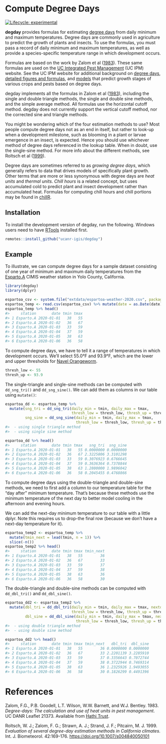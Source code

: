 Compute Degree Days
================

<!-- README.md is generated from README.Rmd. Please edit that file -->
<!-- badges: start -->

[![Lifecycle:
experimental](https://img.shields.io/badge/lifecycle-experimental-orange.svg)](https://lifecycle.r-lib.org/articles/stages.html#experimental)
<!-- badges: end -->

**degday** provides formulas for estimating [degree
days](https://en.wikipedia.org/wiki/Growing_degree-day) from daily
minimum and maximum temperatures. Degree days are commonly used in
agriculture to predict the growth of plants and insects. To use the
formulas, you must pass a record of daily minimum and maximum
temperatures, as well as provide a species-specific temperature range in
which development occurs.

Formulas are based on the work by Zalom et al ([1983](#references)).
These same formulas are used on the [UC Integrated Pest
Management](http://ipm.ucanr.edu/WEATHER/) (UC IPM) website. See the UC
IPM website for additional background on [degree
days](http://ipm.ucanr.edu/WEATHER/ddconcepts.html), [detailed figures
and formulas](http://ipm.ucanr.edu/WEATHER/ddfigindex.html), and
[models](http://www.ipm.ucdavis.edu/MODELS/) that predict growth stages
of various crops and pests based on degree days.

degday implements all the formulas in Zalom et al ([1983](#references)),
including the single and double triangle methods, the single and double
sine methods, and the simple average method. All formulas use the
horizontal cutoff method. degday does not currently support the vertical
cutoff method, nor the corrected sine and triangle methods.

You might be wondering which of the four estimation methods to use? Most
people compute degree days not as an end in itself, but rather to
look-up when a development milestone, such as blooming in a plant or
larvae emergence in an insect, is expected. Hence you should use
whichever method of degree days referenced in the lookup table. When in
doubt, use the single-sine method. For more info about the different
methods, see Roltsch et al ([1999](#references)).

Degree days are sometimes referred to as *growing degree days*, which
generally refers to data that drives models of specifically plant
growth. Other terms that are more or less synonymous with degree days
are *heat units* and *thermal units*. *Chill hours* is a related
concept, but uses accumulated cold to predict plant and insect
development rather than accumulated heat. Formulas for computing chill
hours and chill portions may be found in
[chillR](https://cran.r-project.org/package=chillR).

## Installation

To install the development version of degday, run the following. Windows
users need to have
[RTools](https://cran.r-project.org/bin/windows/Rtools/) installed
first.

``` r
remotes::install_github("ucanr-igis/degday")
```

## Example

To illustrate, we can compute degree days for a sample dataset
consisting of one year of minimum and maximum daily temperatures from
the
[Esparto.A](http://ipm.ucanr.edu/calludt.cgi/WXSTATIONDATA?MAP=yolo.html&STN=Esparto.A)
CIMIS weather station in Yolo County, California.

``` r
library(degday)
library(dplyr)

espartoa_csv <- system.file("extdata/espartoa-weather-2020.csv", package = "degday")
espartoa_temp <- read.csv(espartoa_csv) %>% mutate(date = as.Date(date))
espartoa_temp %>% head()
#>     station       date tmin tmax
#> 1 Esparto.A 2020-01-01   38   55
#> 2 Esparto.A 2020-01-02   36   67
#> 3 Esparto.A 2020-01-03   33   59
#> 4 Esparto.A 2020-01-04   37   59
#> 5 Esparto.A 2020-01-05   38   63
#> 6 Esparto.A 2020-01-06   36   58
```

To compute degree days, we have to tell it a range of temperatures in
which development occurs. We’ll select 55.0°F and 93.9°F, which are the
lower and upper thresholds for [Navel
Orangeworm](http://ipm.ucanr.edu/PHENOLOGY/ma-navel_orangeworm.html).

``` r
thresh_low <- 55
thresh_up <- 93.9
```

The single-triangle and single-sine methods can be computed with
`dd_sng_tri()` and `dd_sng_sine()`. We can add them as columns in our
table using `mutate()`:

``` r
espartoa_dd <- espartoa_temp %>%
  mutate(sng_tri = dd_sng_tri(daily_min = tmin, daily_max = tmax, 
                              thresh_low = thresh_low, thresh_up = thresh_up),
         sng_sine = dd_sng_sine(daily_min = tmin, daily_max = tmax, 
                                thresh_low = thresh_low, thresh_up = thresh_up))
#>  - using single triangle method
#>  - using single sine method

espartoa_dd %>% head()
#>     station       date tmin tmax   sng_tri  sng_sine
#> 1 Esparto.A 2020-01-01   38   55 0.0000000 0.0000000
#> 2 Esparto.A 2020-01-02   36   67 2.3225806 3.3101298
#> 3 Esparto.A 2020-01-03   33   59 0.3076923 0.6766645
#> 4 Esparto.A 2020-01-04   37   59 0.3636364 0.7378844
#> 5 Esparto.A 2020-01-05   38   63 1.2800000 1.9896042
#> 6 Esparto.A 2020-01-06   36   58 0.2045455 0.4768866
```

To compute degree days using the double-triangle and double-sine
methods, we need to first add a column to our temperature table for the
“day after” minimum temperature. That’s because these methods use the
minimum temperature of the next day to better model cooling in the
afternoon and evening hours.

We can add the next-day minimum temperature to our table with a little
dplyr. Note this requires us to drop-the final row (because we don’t
have a next-day temperature for it).

``` r
espartoa_temp2 <- espartoa_temp %>%
  mutate(tmin_next = lead(tmin, n = 1)) %>%
  slice(-n())
espartoa_temp2 %>% head()
#>     station       date tmin tmax tmin_next
#> 1 Esparto.A 2020-01-01   38   55        36
#> 2 Esparto.A 2020-01-02   36   67        33
#> 3 Esparto.A 2020-01-03   33   59        37
#> 4 Esparto.A 2020-01-04   37   59        38
#> 5 Esparto.A 2020-01-05   38   63        36
#> 6 Esparto.A 2020-01-06   36   58        30
```

The double-triangle and double-sine methods can be computed with
`dd_dbl_tri()` and `dd_dbl_sine()`.

``` r
espartoa_dd2 <- espartoa_temp2 %>%
  mutate(dbl_tri = dd_dbl_tri(daily_min = tmin, daily_max = tmax, nextday_min = tmin_next,
                              thresh_low = thresh_low, thresh_up = thresh_up),
         dbl_sine = dd_dbl_sine(daily_min = tmin, daily_max = tmax, nextday_min = tmin_next,
                                thresh_low = thresh_low, thresh_up = thresh_up))
#>  - using double triangle method
#>  - using double sine method

espartoa_dd2 %>% head()
#>     station       date tmin tmax tmin_next   dbl_tri  dbl_sine
#> 1 Esparto.A 2020-01-01   38   55        36 0.0000000 0.0000000
#> 2 Esparto.A 2020-01-02   36   67        33 2.2201139 3.2285910
#> 3 Esparto.A 2020-01-03   33   59        37 0.3356643 0.7072744
#> 4 Esparto.A 2020-01-04   37   59        38 0.3722944 0.7469314
#> 5 Esparto.A 2020-01-05   38   63        36 1.2325926 1.9493055
#> 6 Esparto.A 2020-01-06   36   58        30 0.1826299 0.4491396
```

# References

Zalom, F.G., P.B. Goodell, L.T. Wilson, W.W. Barnett, and W.J. Bentley.
1983. *Degree-days: The calculation and use of heat units in pest
management*. UC DANR Leaflet 21373. Available from [Hathi
Trust](https://catalog.hathitrust.org/Record/008707238).

Roltsch, W. J.; Zalom, F. G.; Strawn, A. J.; Strand, J. F.; Pitcairn, M.
J. 1999. *Evaluation of several degree-day estimation methods in
California climates*. Int. J. Biometeorol. 42:169-176.
<https://doi.org/10.1007/s004840050101>
